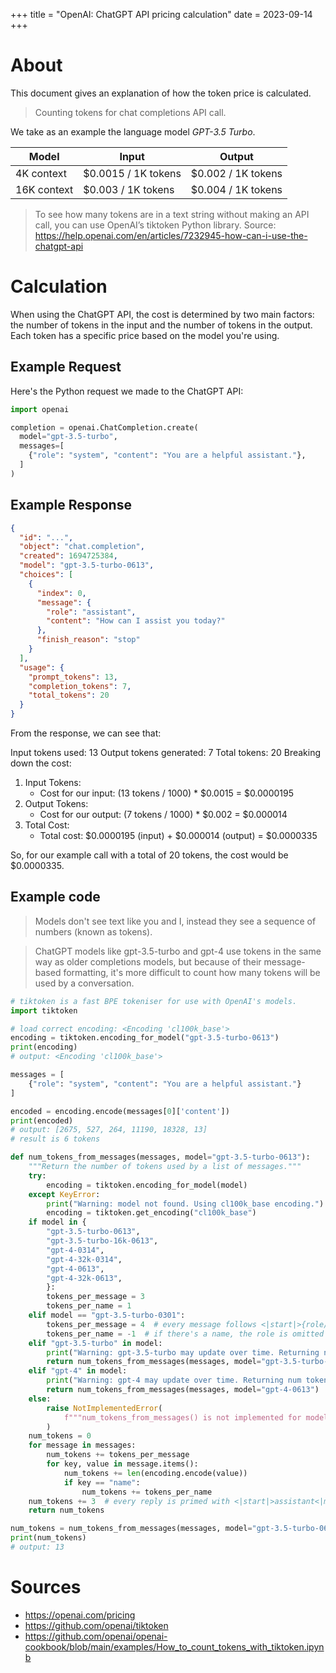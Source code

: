 +++
title = "OpenAI: ChatGPT API pricing calculation"
date = 2023-09-14
+++

# About
This document gives an explanation of how the token price is calculated.

> Counting tokens for chat completions API call.

We take as an example the language model _GPT-3.5 Turbo_.

| Model       | Input                | Output               |
|-------------|----------------------|----------------------|
| 4K context  | $0.0015 / 1K tokens  | $0.002 / 1K tokens   |
| 16K context | $0.003 / 1K tokens   | $0.004 / 1K tokens   |

> To see how many tokens are in a text string without making an API call, you can use OpenAI’s tiktoken Python library.
Source: https://help.openai.com/en/articles/7232945-how-can-i-use-the-chatgpt-api

# Calculation

When using the ChatGPT API, the cost is determined by two main factors: the number of tokens in the input and the number of tokens in the output. Each token has a specific price based on the model you're using.

## Example Request

Here's the Python request we made to the ChatGPT API:

```python
import openai

completion = openai.ChatCompletion.create(
  model="gpt-3.5-turbo",
  messages=[
    {"role": "system", "content": "You are a helpful assistant."},
  ]
)
```

## Example Response

```json
{
  "id": "...",
  "object": "chat.completion",
  "created": 1694725384,
  "model": "gpt-3.5-turbo-0613",
  "choices": [
    {
      "index": 0,
      "message": {
        "role": "assistant",
        "content": "How can I assist you today?"
      },
      "finish_reason": "stop"
    }
  ],
  "usage": {
    "prompt_tokens": 13,
    "completion_tokens": 7,
    "total_tokens": 20
  }
}
```

From the response, we can see that:

Input tokens used: 13
Output tokens generated: 7
Total tokens: 20
Breaking down the cost:

1. Input Tokens:
    * Cost for our input: (13 tokens / 1000) * $0.0015 = $0.0000195
2. Output Tokens:
    * Cost for our output: (7 tokens / 1000) * $0.002 = $0.000014
3. Total Cost:
    * Total cost: $0.0000195 (input) + $0.000014 (output) = $0.0000335

So, for our example call with a total of 20 tokens, the cost would be $0.0000335.

## Example code

> Models don't see text like you and I, instead they see a sequence of numbers (known as tokens).

> ChatGPT models like gpt-3.5-turbo and gpt-4 use tokens in the same way as older completions models, but because of their message-based formatting, it's more difficult to count how many tokens will be used by a conversation.

```python
# tiktoken is a fast BPE tokeniser for use with OpenAI's models.
import tiktoken

# load correct encoding: <Encoding 'cl100k_base'>
encoding = tiktoken.encoding_for_model("gpt-3.5-turbo-0613")
print(encoding)
# output: <Encoding 'cl100k_base'>

messages = [
    {"role": "system", "content": "You are a helpful assistant."}
]

encoded = encoding.encode(messages[0]['content'])
print(encoded)
# output: [2675, 527, 264, 11190, 18328, 13]
# result is 6 tokens

def num_tokens_from_messages(messages, model="gpt-3.5-turbo-0613"):
    """Return the number of tokens used by a list of messages."""
    try:
        encoding = tiktoken.encoding_for_model(model)
    except KeyError:
        print("Warning: model not found. Using cl100k_base encoding.")
        encoding = tiktoken.get_encoding("cl100k_base")
    if model in {
        "gpt-3.5-turbo-0613",
        "gpt-3.5-turbo-16k-0613",
        "gpt-4-0314",
        "gpt-4-32k-0314",
        "gpt-4-0613",
        "gpt-4-32k-0613",
        }:
        tokens_per_message = 3
        tokens_per_name = 1
    elif model == "gpt-3.5-turbo-0301":
        tokens_per_message = 4  # every message follows <|start|>{role/name}\n{content}<|end|>\n
        tokens_per_name = -1  # if there's a name, the role is omitted
    elif "gpt-3.5-turbo" in model:
        print("Warning: gpt-3.5-turbo may update over time. Returning num tokens assuming gpt-3.5-turbo-0613.")
        return num_tokens_from_messages(messages, model="gpt-3.5-turbo-0613")
    elif "gpt-4" in model:
        print("Warning: gpt-4 may update over time. Returning num tokens assuming gpt-4-0613.")
        return num_tokens_from_messages(messages, model="gpt-4-0613")
    else:
        raise NotImplementedError(
            f"""num_tokens_from_messages() is not implemented for model {model}. See https://github.com/openai/openai-python/blob/main/chatml.md for information on how messages are converted to tokens."""
        )
    num_tokens = 0
    for message in messages:
        num_tokens += tokens_per_message
        for key, value in message.items():
            num_tokens += len(encoding.encode(value))
            if key == "name":
                num_tokens += tokens_per_name
    num_tokens += 3  # every reply is primed with <|start|>assistant<|message|>
    return num_tokens

num_tokens = num_tokens_from_messages(messages, model="gpt-3.5-turbo-0613")
print(num_tokens)
# output: 13
```

# Sources
* https://openai.com/pricing
* https://github.com/openai/tiktoken
* https://github.com/openai/openai-cookbook/blob/main/examples/How_to_count_tokens_with_tiktoken.ipynb
